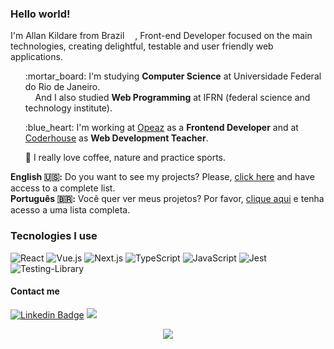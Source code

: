### Hello world! <img src="https://github.com/TheDudeThatCode/TheDudeThatCode/blob/master/Assets/Earth.gif" width="16">

I'm Allan Kildare from Brazil <img src="https://cdn-icons-png.flaticon.com/512/197/197386.png" width="13">, Front-end Developer focused on the main technologies, creating delightful, testable and user friendly web applications.

<ul>
    <p>:mortar_board: I'm studying <b>Computer Science</b> at Universidade Federal do Rio de Janeiro.<br>&nbsp;&nbsp;&nbsp;&nbsp;And I also studied <b>Web Programming</b> at IFRN (federal science and technology institute).</p></p>
    <p>:blue_heart: I'm working at <a href="https://www.opeaz.fr/">Opeaz</a> as a <b>Frontend Developer</b> and at <a href="https://www.coderhouse.com.br/">Coderhouse</a> as <b>Web Development Teacher</b>.</p>
    <p>🌱 I really love coffee, nature and practice sports.</p>
</ul>

**English :us::** Do you want to see my projects? Please, [click here](https://github.com/allankildare/projects-list) and have access to a complete list.<br>
**Português :brazil::** Você  quer ver meus projetos? Por favor, [clique aqui](https://github.com/allankildare/projects-list) e tenha acesso a uma lista completa.

### Tecnologies I use
![React](https://img.shields.io/badge/React-20232A?style=for-the-badge&logo=react&logoColor=61DAFB)
![Vue.js](https://img.shields.io/badge/vuejs-%2335495e.svg?style=for-the-badge&logo=vuedotjs&logoColor=%234FC08D)
![Next.js](https://img.shields.io/badge/Next-1f1f1f?style=for-the-badge&logo=Next.js&logoColor=white)
![TypeScript](https://img.shields.io/badge/TypeScript-007ACC?style=for-the-badge&logo=typescript&logoColor=white)
![JavaScript](https://img.shields.io/badge/JavaScript-323330?style=for-the-badge&logo=javascript&logoColor=F7DF1E)
![Jest](https://img.shields.io/badge/-jest-%23C21325?style=for-the-badge&logo=jest&logoColor=white)
![Testing-Library](https://img.shields.io/badge/-Testing%20Library-%23E33332?style=for-the-badge&logo=testing-library&logoColor=white)


#### Contact me
[![Linkedin Badge](https://img.shields.io/badge/-AllanKildare-blue?style=flat-square&logo=Linkedin&logoColor=white&link=https://www.linkedin.com/in/allankildare)](https://www.linkedin.com/in/allankildare)
![](https://komarev.com/ghpvc/?username=allankildare&style=flat-square)

<p align='center'>
    <img src="https://github-readme-stats.vercel.app/api/?username=allankildare&title_color=ffbe33&text_color=fefefe&bg_color=0D1117">
</p>
